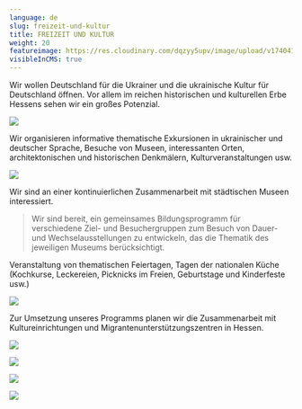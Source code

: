 ```yaml
---
language: de
slug: freizeit-und-kultur
title: FREIZEIT UND KULTUR
weight: 20
featureimage: https://res.cloudinary.com/dqzyy5upv/image/upload/v1740411842/featured_pv9qqe.jpg
visibleInCMS: true
---
```

Wir wollen Deutschland für die Ukrainer und die ukrainische Kultur für Deutschland öffnen. Vor allem im reichen historischen und kulturellen Erbe Hessens sehen wir ein großes Potenzial.

![](https://res.cloudinary.com/dqzyy5upv/image/upload/v1740411843/img1_zygdhe.jpg)

Wir organisieren informative thematische Exkursionen in ukrainischer und deutscher Sprache, Besuche von Museen, interessanten Orten, architektonischen und historischen Denkmälern, Kulturveranstaltungen usw.

![](https://res.cloudinary.com/dqzyy5upv/image/upload/v1740411843/img2_a3b388.jpg)

Wir sind an einer kontinuierlichen Zusammenarbeit mit städtischen Museen interessiert.

> Wir sind bereit, ein gemeinsames Bildungsprogramm für verschiedene Ziel- und Besuchergruppen zum Besuch von Dauer- und Wechselausstellungen zu entwickeln, das die Thematik des jeweiligen Museums berücksichtigt.

Veranstaltung von thematischen Feiertagen, Tagen der nationalen Küche (Kochkurse, Leckereien, Picknicks im Freien, Geburtstage und Kinderfeste usw.)

![](https://res.cloudinary.com/dqzyy5upv/image/upload/v1740411845/img3_ngjbto.jpg)

Zur Umsetzung unseres Programms planen wir die Zusammenarbeit mit Kultureinrichtungen und Migrantenunterstützungszentren in Hessen.

![](https://res.cloudinary.com/dqzyy5upv/image/upload/v1740411846/img4_arpeix.jpg)

![](https://res.cloudinary.com/dqzyy5upv/image/upload/v1740411850/img5_gckrfl.jpg)

![](https://res.cloudinary.com/dqzyy5upv/image/upload/v1740411851/img6_jp3jkt.jpg)

![](https://res.cloudinary.com/dqzyy5upv/image/upload/v1740411852/img7_eqezew.jpg)
